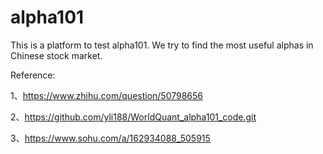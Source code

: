 # alpha101
This is a platform to test alpha101. We try to find the most useful alphas in Chinese stock market.

Reference:

1、https://www.zhihu.com/question/50798656

2、https://github.com/yli188/WorldQuant_alpha101_code.git

3、https://www.sohu.com/a/162934088_505915

